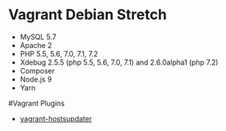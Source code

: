 # Vagrant Debian Stretch

- MySQL 5.7
- Apache 2
- PHP 5.5, 5.6, 7.0, 7.1, 7.2
- Xdebug 2.5.5 (php 5.5, 5.6, 7.0, 7.1) and 2.6.0alpha1 (php 7.2)
- Composer
- Node.js 9
- Yarn

#Vagrant Plugins

- [vagrant-hostsupdater](https://github.com/cogitatio/vagrant-hostsupdater)
